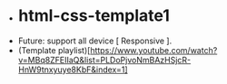 - # html-css-template1
- Future: support all device [ Responsive ].
- (Template playlist)[https://www.youtube.com/watch?v=MBq8ZFEIIaQ&list=PLDoPjvoNmBAzHSjcR-HnW9tnxyuye8KbF&index=1]
